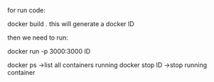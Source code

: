for run code:

docker build .
this will generate a docker ID

then we need to run:

docker run -p 3000:3000 ID

docker ps ->list all containers running 
docker stop ID ->stop running container
